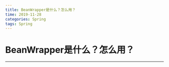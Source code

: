 ```yaml
---
title: BeanWrapper是什么？怎么用？
time: 2019-11-28
categories: Spring
tags: Spring
---
```


# BeanWrapper是什么？怎么用？
---
